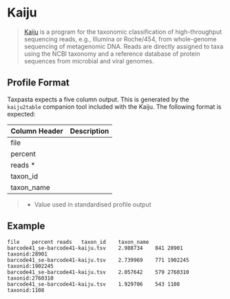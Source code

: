 # Kaiju

> [Kaiju](http://kaiju.binf.ku.dk/) is a program for the taxonomic classification of high-throughput sequencing reads, e.g., Illumina or Roche/454, from whole-genome sequencing of metagenomic DNA. Reads are directly assigned to taxa using the NCBI taxonomy and a reference database of protein sequences from microbial and viral genomes.

## Profile Format

Taxpasta expects a five column output. This is generated by the `kaiju2table` companion tool included with the Kaiju. The following format is expected:

| Column Header | Description |
| ------------- | ----------- |
| file          |             |
| percent       |             |
| reads *       |             |
| taxon_id      |             |
| taxon_name    |             |

> * Value used in standardised profile output 

## Example

```text
file	percent	reads	taxon_id	taxon_name
barcode41_se-barcode41-kaiju.tsv	2.988734	841	28901	taxonid:28901
barcode41_se-barcode41-kaiju.tsv	2.739969	771	1902245	taxonid:1902245
barcode41_se-barcode41-kaiju.tsv	2.057642	579	2760310	taxonid:2760310
barcode41_se-barcode41-kaiju.tsv	1.929706	543	1108	taxonid:1108
```
